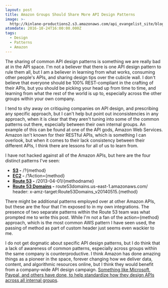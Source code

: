 ```yaml
---
layout: post
title: Amazon Groups Should Share More API Design Patterns
image: >-
  http://kinlane-productions2.s3.amazonaws.com/api_evangelist_site/blog/squirrelbin_arch.png
atomdate: 2016-10-24T16:00:00.000Z
tags:
  - Design
  - Patterns
  - Amazon
---
```

The sharing of common API design patterns is something we are really bad at in the API space. I'm not a believer that there is one API design pattern to rule them all, but I am a believer in learning from what works, consuming other people's APIs, and sharing design tips over the cubicle wall. I don't believe that everyone should be 100% REST-compliant in the crafting of their APIs, but you should be picking your head up from time to time, and learning from what the rest of the world is up to, especially across the other groups within your own company.

I tend to shy away on critiquing companies on API design, and prescribing any specific approach, but I can't help but point out inconsistencies in any approach, when it is clear that they aren't tuning into some of the common patterns out there, especially between their own internal groups. An example of this can be found at one of the API gods, Amazon Web Services. Amazon isn't known for their RESTful APIs, which is something I can overlook, but when it comes to their lack consistency between their different APIs, I think there are lessons for all of us to learn from.

I have not hacked against all of the Amazon APIs, but here are the four distinct patterns I've seen:

*   **[S3](http://docs.aws.amazon.com/AmazonS3/latest/API/RESTBucketOps.html) -** /?{method}
*   **[EC2](http://docs.aws.amazon.com/AWSEC2/latest/APIReference/API_Operations.html) -** /?Action={method}
*   **[Route 53](http://docs.aws.amazon.com/Route53/latest/APIReference/API_Operations_Amazon_Route_53.html) -** /2013-04-01/{methodname}
*   **[](http://docs.aws.amazon.com/Route53/latest/APIReference/API_Operations_Amazon_Route_53_Domains.html)[Route 53 Domains](http://docs.aws.amazon.com/Route53/latest/APIReference/API_Operations_Amazon_Route_53_Domains.html) -** route53domains.us-east-1.amazonaws.com/ header: x-amz-target:Route53Domains\_v20140515.{method}

There might be additional patterns employed over at other Amazon APIs, but these are the four that I'm exposed to in my own integrations. The presence of two separate patterns within the Route 53 team was what prompted me to write this post. While I'm not a fan of the action={method} approach, which is the most common AWS pattern I have seen used, the passing of method as part of custom header just seems even wackier to me. 

I do not get dogmatic about specific API design patterns, but I do think that a lack of awareness of common patterns, especially across groups within the same company is counterproductive. I think Amazon has done amazing things as a pioneer in the space, forever changing how we deliver data, content, and algorithmic resources online, but I think they would benefit from a company-wide API design campaign. [Something like Microsoft, Paypal, and others have done, to help standardize how they design APIs across all internal groups](http://design.apievangelist.com/tools/design-guides/).